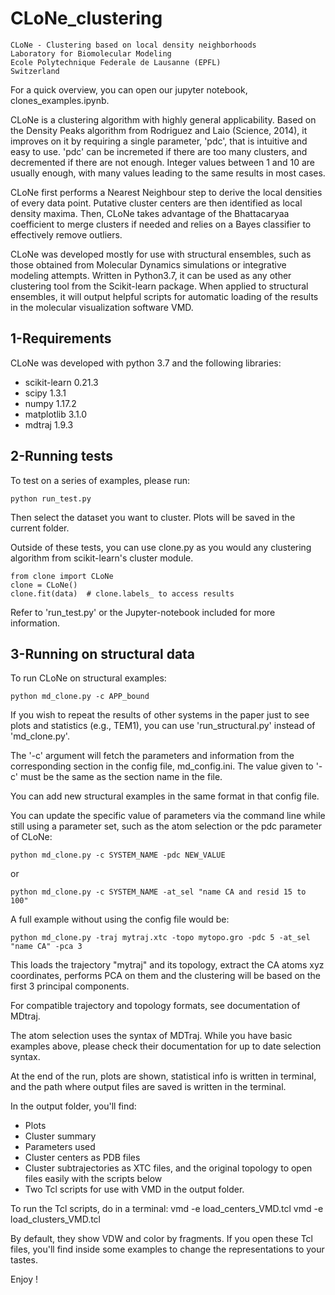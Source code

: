 # CLoNe_clustering

    CLoNe - Clustering based on local density neighborhoods
    Laboratory for Biomolecular Modeling
    Ecole Polytechnique Federale de Lausanne (EPFL)
    Switzerland


For a quick overview, you can open our jupyter notebook, clones_examples.ipynb.

CLoNe is a clustering algorithm with highly general applicability. Based on the Density Peaks algorithm from Rodriguez and Laio (Science, 2014), it improves on it by requiring a single parameter, 'pdc', that is intuitive and easy to use. 'pdc' can be incremeted if there are too many clusters, and decremented if there are not enough. Integer values between 1 and 10 are usually enough, with many values leading to the same results in most cases.  

CLoNe first performs a Nearest Neighbour step to derive the local densities of every data point. Putative cluster centers are then identified as local density maxima. Then, CLoNe takes advantage of the Bhattacaryaa coefficient to merge clusters if needed and relies on a Bayes classifier to effectively remove outliers.

CLoNe was developed mostly for use with structural ensembles, such as those obtained from Molecular Dynamics simulations or integrative modeling attempts. Written in Python3.7, it can be used as any other clustering tool from the Scikit-learn package. When applied to structural ensembles, it will output helpful scripts for automatic loading of the results in the molecular visualization software VMD.

1-Requirements
----

CLoNe was developed with python 3.7 and the following libraries:
- scikit-learn 0.21.3
- scipy 1.3.1
- numpy 1.17.2
- matplotlib 3.1.0
- mdtraj 1.9.3


2-Running tests
----
To test on a series of examples, please run:
    
    python run_test.py

Then select the dataset you want to cluster. Plots will be saved in the current folder.

Outside of these tests, you can use clone.py as you would any clustering algorithm from scikit-learn's cluster module.

    from clone import CLoNe
    clone = CLoNe()
    clone.fit(data)  # clone.labels_ to access results

Refer to 'run_test.py' or the Jupyter-notebook included for more information.


3-Running on structural data
----
To run CLoNe on structural examples:
   
    python md_clone.py -c APP_bound

If you wish to repeat the results of other systems in the paper just to see plots and statistics (e.g., TEM1), you can use 'run_structural.py' instead of 'md_clone.py'.

The '-c' argument will fetch the parameters and information from the corresponding section in the config file, md_config.ini. The value given to '-c' must be the same as the section name in the file.

You can add new structural examples in the same format in that config file.

You can update the specific value of parameters via the command line while still using a parameter set, such as the atom selection or the pdc parameter of CLoNe:

    python md_clone.py -c SYSTEM_NAME -pdc NEW_VALUE
    
or

    python md_clone.py -c SYSTEM_NAME -at_sel "name CA and resid 15 to 100"

A full example without using the config file would be:

    python md_clone.py -traj mytraj.xtc -topo mytopo.gro -pdc 5 -at_sel "name CA" -pca 3

This loads the trajectory "mytraj" and its topology, extract the CA atoms xyz coordinates, performs PCA on them and the clustering will be based on the first 3 principal components.

For compatible trajectory and topology formats, see documentation of MDtraj.

The atom selection uses the syntax of MDTraj. While you have basic examples above, please check their documentation for up to date selection syntax.

At the end of the run, plots are shown, statistical info is written in terminal, and the path where output files are saved is written in the terminal.

In the output folder, you'll find:
- Plots
- Cluster summary
- Parameters used
- Cluster centers as PDB files
- Cluster subtrajectories as XTC files, and the original topology to open files easily with the scripts below
- Two Tcl scripts for use with VMD in the output folder.

To run the Tcl scripts, do in a terminal:
    vmd -e load_centers_VMD.tcl
    vmd -e load_clusters_VMD.tcl

By default, they show VDW and color by fragments. If you open these Tcl files, you'll find inside some examples to change the representations to your tastes.

Enjoy !
